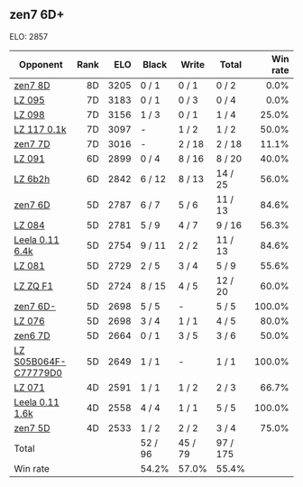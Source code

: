 ## zen7 6D+ ##

ELO: 2857

Opponent | Rank | ELO | Black | Write | Total | Win rate
---------|-----:|----:|-------|-------|-------|-------:
[zen7 8D](zen7%208D.md) | 8D | 3205 | 0 / 1 | 0 / 1 | 0 / 2 | 0.0%
[LZ 095](LZ%20095.md) | 7D | 3183 | 0 / 1 | 0 / 3 | 0 / 4 | 0.0%
[LZ 098](LZ%20098.md) | 7D | 3156 | 1 / 3 | 0 / 1 | 1 / 4 | 25.0%
[LZ 117 0.1k](LZ%20117%200.1k.md) | 7D | 3097 | - | 1 / 2 | 1 / 2 | 50.0%
[zen7 7D](zen7%207D.md) | 7D | 3016 | - | 2 / 18 | 2 / 18 | 11.1%
[LZ 091](LZ%20091.md) | 6D | 2899 | 0 / 4 | 8 / 16 | 8 / 20 | 40.0%
[LZ 6b2h](LZ%206b2h.md) | 6D | 2842 | 6 / 12 | 8 / 13 | 14 / 25 | 56.0%
[zen7 6D](zen7%206D.md) | 5D | 2787 | 6 / 7 | 5 / 6 | 11 / 13 | 84.6%
[LZ 084](LZ%20084.md) | 5D | 2781 | 5 / 9 | 4 / 7 | 9 / 16 | 56.3%
[Leela 0.11 6.4k](Leela%200.11%206.4k.md) | 5D | 2754 | 9 / 11 | 2 / 2 | 11 / 13 | 84.6%
[LZ 081](LZ%20081.md) | 5D | 2729 | 2 / 5 | 3 / 4 | 5 / 9 | 55.6%
[LZ ZQ F1](LZ%20ZQ%20F1.md) | 5D | 2724 | 8 / 15 | 4 / 5 | 12 / 20 | 60.0%
[zen7 6D-](zen7%206D-.md) | 5D | 2698 | 5 / 5 | - | 5 / 5 | 100.0%
[LZ 076](LZ%20076.md) | 5D | 2698 | 3 / 4 | 1 / 1 | 4 / 5 | 80.0%
[zen6 7D](zen6%207D.md) | 5D | 2664 | 0 / 1 | 3 / 5 | 3 / 6 | 50.0%
[LZ S05B064F-C77779D0](LZ%20S05B064F-C77779D0.md) | 5D | 2649 | 1 / 1 | - | 1 / 1 | 100.0%
[LZ 071](LZ%20071.md) | 4D | 2591 | 1 / 1 | 1 / 2 | 2 / 3 | 66.7%
[Leela 0.11 1.6k](Leela%200.11%201.6k.md) | 4D | 2558 | 4 / 4 | 1 / 1 | 5 / 5 | 100.0%
[zen7 5D](zen7%205D.md) | 4D | 2533 | 1 / 2 | 2 / 2 | 3 / 4 | 75.0%
Total | | | 52 / 96 | 45 / 79 | 97 / 175 | 
Win rate| | | 54.2% | 57.0% | 55.4% | 

